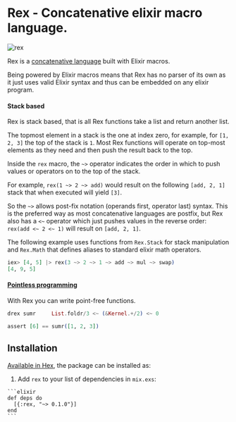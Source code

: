 # Rex - Concatenative elixir macro language.

![rex](https://cloud.githubusercontent.com/assets/331/19221774/310460ee-8e0f-11e6-864b-0a4f2c34b5b2.png)

Rex is a [concatenative language](http://concatenative.org) built with Elixir macros.

Being powered by Elixir macros means that Rex has no parser of its own as it just
uses valid Elixir syntax and thus can be embedded on any elixir program.


#### Stack based

Rex is stack based, that is all Rex functions take a list and return another list.

The topmost element in a stack is the one at index zero, for example, for
`[1, 2, 3]` the top of the stack is `1`. Most Rex functions will operate on
top-most elements as they need and then push the result back to the top.


Inside the `rex` macro, the `~>` operator indicates the order in which to push
values or operators on to the top of the stack.

For example, `rex(1 ~> 2 ~> add)` would result on the following 
`[add, 2, 1]` stack that when executed will yield `[3]`.

So the `~>` allows post-fix notation (operands first, operator last) syntax.
This is the preferred way as most concatenative languages are postfix, but
Rex also has a `<~` operator which just pushes values in the reverse order:
`rex(add <~ 2 <~ 1)` will result on `[add, 2, 1]`.


The following example uses functions from `Rex.Stack` for stack manipulation
and `Rex.Math` that defines aliases to standard elixir math operators.

```elixir
iex> [4, 5] |> rex(3 ~> 2 ~> 1 ~> add ~> mul ~> swap)
[4, 9, 5] 
```



#### [Pointless programming](https://en.wikipedia.org/wiki/Tacit_programming)

With Rex you can write point-free functions.

```elixir
drex sumr     List.foldr/3 <~ (&Kernel.+/2) <~ 0

assert [6] == sumr([1, 2, 3])
```

## Installation

[Available in Hex](https://hex.pm/packages/rex), the package can be installed as:

  1. Add `rex` to your list of dependencies in `mix.exs`:

    ```elixir
    def deps do
      [{:rex, "~> 0.1.0"}]
    end
    ```

